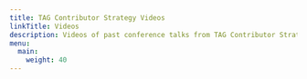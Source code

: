 ```yaml
---
title: TAG Contributor Strategy Videos
linkTitle: Videos
description: Videos of past conference talks from TAG Contributor Strategy
menu:
  main:
    weight: 40
---
```


